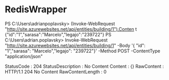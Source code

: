 # RedisWrapper


PS C:\Users\adrianpoplavsky> (Invoke-WebRequest "http://site.azurewebsites.net/api/entities/building/1").Conten
t
{"id":"1","sarasa":"Marcelo","legajo":"239722"}
PS C:\Users\adrian.poplavsky> Invoke-WebRequest "http://site.azurewebsites.net/api/entities/building/1" -Body '{
"id": "1","sarasa": "Marcelo","legajo": "239722"}' -Method POST -ContentType "application/json"


StatusCode        : 204
StatusDescription : No Content
Content           : {}
RawContent        : HTTP/1.1 204 No Content
RawContentLength  : 0
